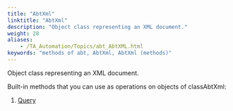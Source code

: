 ```yaml
--- 
title: "AbtXml"
linktitle: "AbtXml"
description: "Object class representing an XML document."
weight: 28
aliases: 
    - /TA_Automation/Topics/abt_AbtXML.html
keywords: "methods of abt, AbtXml, AbtXml (methods)"
---
```


Object class representing an XML document.

Built-in methods that you can use as operations on objects of classAbtXml:

1.  [Query](/automation-guide/action-based-testing-language/testarchitect-automation-classes/automation-classes/abtxml/query)  





